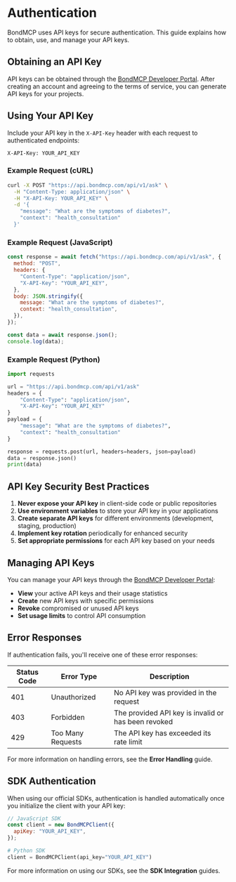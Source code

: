 # Authentication

BondMCP uses API keys for secure authentication. This guide explains how to obtain, use, and manage your API keys.

## Obtaining an API Key

API keys can be obtained through the [BondMCP Developer Portal](https://bondmcp.com/developers). After creating an account and agreeing to the terms of service, you can generate API keys for your projects.

## Using Your API Key

Include your API key in the `X-API-Key` header with each request to authenticated endpoints:

```
X-API-Key: YOUR_API_KEY
```

### Example Request (cURL)

```bash
curl -X POST "https://api.bondmcp.com/api/v1/ask" \
  -H "Content-Type: application/json" \
  -H "X-API-Key: YOUR_API_KEY" \
  -d '{
    "message": "What are the symptoms of diabetes?",
    "context": "health_consultation"
  }'
```

### Example Request (JavaScript)

```javascript
const response = await fetch("https://api.bondmcp.com/api/v1/ask", {
  method: "POST",
  headers: {
    "Content-Type": "application/json",
    "X-API-Key": "YOUR_API_KEY",
  },
  body: JSON.stringify({
    message: "What are the symptoms of diabetes?",
    context: "health_consultation",
  }),
});

const data = await response.json();
console.log(data);
```

### Example Request (Python)

```python
import requests

url = "https://api.bondmcp.com/api/v1/ask"
headers = {
    "Content-Type": "application/json",
    "X-API-Key": "YOUR_API_KEY"
}
payload = {
    "message": "What are the symptoms of diabetes?",
    "context": "health_consultation"
}

response = requests.post(url, headers=headers, json=payload)
data = response.json()
print(data)
```

## API Key Security Best Practices

1. **Never expose your API key** in client-side code or public repositories
2. **Use environment variables** to store your API key in your applications
3. **Create separate API keys** for different environments (development, staging, production)
4. **Implement key rotation** periodically for enhanced security
5. **Set appropriate permissions** for each API key based on your needs

## Managing API Keys

You can manage your API keys through the [BondMCP Developer Portal](https://bondmcp.com/developers):

- **View** your active API keys and their usage statistics
- **Create** new API keys with specific permissions
- **Revoke** compromised or unused API keys
- **Set usage limits** to control API consumption

## Error Responses

If authentication fails, you'll receive one of these error responses:

| Status Code | Error Type        | Description                                         |
| ----------- | ----------------- | --------------------------------------------------- |
| 401         | Unauthorized      | No API key was provided in the request              |
| 403         | Forbidden         | The provided API key is invalid or has been revoked |
| 429         | Too Many Requests | The API key has exceeded its rate limit             |

For more information on handling errors, see the **Error Handling** guide.

## SDK Authentication

When using our official SDKs, authentication is handled automatically once you initialize the client with your API key:

```javascript
// JavaScript SDK
const client = new BondMCPClient({
  apiKey: "YOUR_API_KEY",
});
```

```python
# Python SDK
client = BondMCPClient(api_key="YOUR_API_KEY")
```

For more information on using our SDKs, see the **SDK Integration** guides.
